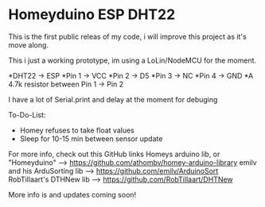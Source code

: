 # Homeyduino ESP DHT22

This is the first public releas of my code, i will improve this project as it's move along.


This i just a working prototype, im using a LoLin/NodeMCU for the moment.

*DHT22 -> ESP
*Pin 1 -> VCC
*Pin 2 -> D5
*Pin 3 -> NC
*Pin 4 -> GND
*A 4.7k resistor between Pin 1 -> Pin 2

I have a lot of Serial.print and delay at the moment for debuging


  To-Do-List:
 
 * Homey refuses to take float values
 * Sleep for 10-15 min between sensor update
 
 

For more info, check out this GitHub links
Homeys arduino lib, or "Homeyduino" --> https://github.com/athombv/homey-arduino-library
emilv and his ArduSorting lib --> https://github.com/emilv/ArduinoSort
RobTillaart's DTHNew lib --> https://github.com/RobTillaart/DHTNew

More info is and updates coming soon!
